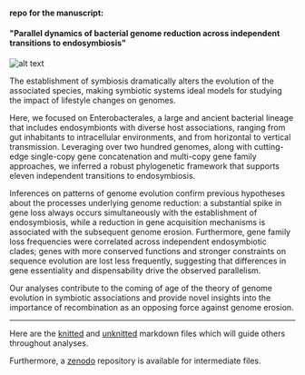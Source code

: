#### repo for the manuscript:


#### "Parallel dynamics of bacterial genome reduction across independent transitions to endosymbiosis"


![alt text](https://upload.wikimedia.org/wikipedia/commons/7/7c/Journal.pbio.0050126.g001.png)


The establishment of symbiosis dramatically alters the evolution of the associated species, making symbiotic systems ideal models for studying the impact of lifestyle changes on genomes. 

Here, we focused on Enterobacterales, a large and ancient bacterial lineage that includes endosymbionts with diverse host associations, ranging from gut inhabitants to intracellular environments, and from horizontal to vertical transmission. Leveraging over two hundred genomes, along with cutting-edge single-copy gene concatenation and multi-copy gene family approaches, we inferred a robust phylogenetic framework that supports eleven independent transitions to endosymbiosis. 

Inferences on patterns of genome evolution confirm previous hypotheses about the processes underlying genome reduction: a substantial spike in gene loss always occurs simultaneously with the establishment of endosymbiosis, while a reduction in gene acquisition mechanisms is associated with the subsequent genome erosion. Furthermore, gene family loss frequencies were correlated across independent endosymbiotic clades; genes with more conserved functions and stronger constraints on sequence evolution are lost less frequently, suggesting that differences in gene essentiality and dispensability drive the observed parallelism. 

Our analyses contribute to the coming of age of the theory of genome evolution in symbiotic associations and provide novel insights into the importance of recombination as an opposing force against genome erosion.


---


Here are the [knitted](https://htmlpreview.github.io/?https://raw.githubusercontent.com/for-giobbe/enterobacterales/main/markdown.html
) and [unknitted](https://htmlpreview.github.io/?https://raw.githubusercontent.com/for-giobbe/enterobacterales/main/markdown.Rmd) markdown files which will guide others throughout analyses.

Furthermore, a [zenodo]() repository is available for intermediate files.
